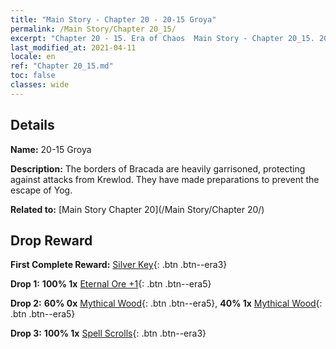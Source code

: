 ```yaml
---
title: "Main Story - Chapter 20 - 20-15 Groya"
permalink: /Main Story/Chapter 20_15/
excerpt: "Chapter 20 - 15. Era of Chaos  Main Story - Chapter 20_15. 20-15 Groya"
last_modified_at: 2021-04-11
locale: en
ref: "Chapter 20_15.md"
toc: false
classes: wide
---
```


## Details

 **Name:** 20-15 Groya

 **Description:** The borders of Bracada are heavily garrisoned, protecting against attacks from Krewlod. They have made preparations to prevent the escape of Yog.

 **Related to:** [Main Story Chapter 20](/Main Story/Chapter 20/)

## Drop Reward

 **First Complete Reward:** [Silver Key](/Items/con_693/){: .btn .btn--era3}

 **Drop 1:** **100% 1x** [Eternal Ore +1](/Items/mat_68/){: .btn .btn--era5}

 **Drop 2:** **60% 0x** [Mythical Wood](/Items/mat_62/){: .btn .btn--era5}, **40% 1x** [Mythical Wood](/Items/mat_62/){: .btn .btn--era5}

 **Drop 3:** **100% 1x** [Spell Scrolls](/Items/con_694/){: .btn .btn--era3}


